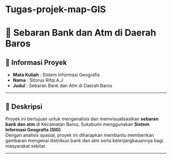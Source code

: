 # Tugas-projek-map-GIS
# 📍 Sebaran Bank dan Atm di Daerah Baros

## 📝 Informasi Proyek
- **Mata Kuliah** : Sistem Informasi Geografis  
- **Nama**       : Sitorus Rifqi.A.J  
- **Judul**      : Sebaran Bank dan Atm di Daerah Baros   

---
## 📖 Deskripsi
Proyek ini bertujuan untuk menganalisis dan memvisualisasikan **sebaran bank dan atm** di Kecamatan Baros, Sukabumi menggunakan **Sistem Informasi Geografis (SIG)**.  
Dengan analisis spasial, proyek ini diharapkan membantu memberikan gambaran mengenai distribusi bank dan atm serta keterjangkauannya bagi masyarakat sekitar.

---

